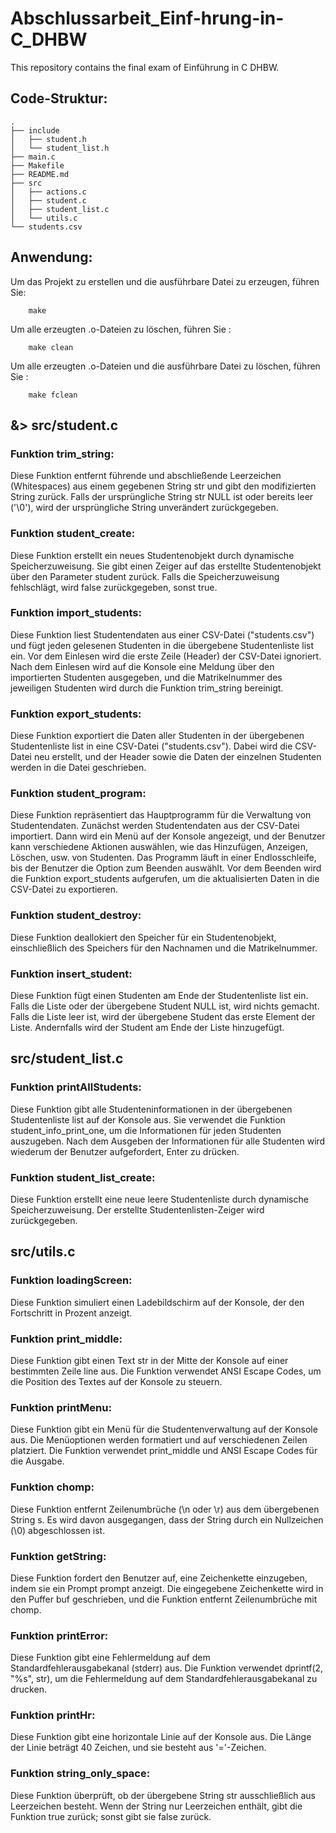 # Abschlussarbeit_Einf-hrung-in-C_DHBW
This repository contains the final exam of Einführung in C DHBW.


## Code-Struktur:
```
.
├── include
│   ├── student.h
│   └── student_list.h
├── main.c
├── Makefile
├── README.md
├── src
│   ├── actions.c
│   ├── student.c
│   ├── student_list.c
│   └── utils.c
└── students.csv

```

## Anwendung:

Um das Projekt zu erstellen und die ausführbare Datei zu erzeugen, führen Sie:
```
	make
```
Um alle erzeugten .o-Dateien zu löschen, führen Sie :
```
	make clean
```

Um alle erzeugten .o-Dateien und die ausführbare Datei zu löschen, führen Sie :
```
	make fclean
``` 

## &> src/student.c

### Funktion trim_string:
Diese Funktion entfernt führende und abschließende Leerzeichen (Whitespaces) aus einem gegebenen String str und gibt den modifizierten String zurück. Falls der ursprüngliche String str NULL ist oder bereits leer ('\0'), wird der ursprüngliche String unverändert zurückgegeben.

### Funktion student_create:
Diese Funktion erstellt ein neues Studentenobjekt durch dynamische Speicherzuweisung. Sie gibt einen Zeiger auf das erstellte Studentenobjekt über den Parameter student zurück. Falls die Speicherzuweisung fehlschlägt, wird false zurückgegeben, sonst true.

### Funktion import_students:
Diese Funktion liest Studentendaten aus einer CSV-Datei ("students.csv") und fügt jeden gelesenen Studenten in die übergebene Studentenliste list ein. Vor dem Einlesen wird die erste Zeile (Header) der CSV-Datei ignoriert. Nach dem Einlesen wird auf die Konsole eine Meldung über den importierten Studenten ausgegeben, und die Matrikelnummer des jeweiligen Studenten wird durch die Funktion trim_string bereinigt.

### Funktion export_students:
Diese Funktion exportiert die Daten aller Studenten in der übergebenen Studentenliste list in eine CSV-Datei ("students.csv"). Dabei wird die CSV-Datei neu erstellt, und der Header sowie die Daten der einzelnen Studenten werden in die Datei geschrieben.

### Funktion student_program:
Diese Funktion repräsentiert das Hauptprogramm für die Verwaltung von Studentendaten. Zunächst werden Studentendaten aus der CSV-Datei importiert. Dann wird ein Menü auf der Konsole angezeigt, und der Benutzer kann verschiedene Aktionen auswählen, wie das Hinzufügen, Anzeigen, Löschen, usw. von Studenten. Das Programm läuft in einer Endlosschleife, bis der Benutzer die Option zum Beenden auswählt. Vor dem Beenden wird die Funktion export_students aufgerufen, um die aktualisierten Daten in die CSV-Datei zu exportieren.

### Funktion student_destroy:
Diese Funktion deallokiert den Speicher für ein Studentenobjekt, einschließlich des Speichers für den Nachnamen und die Matrikelnummer.

### Funktion insert_student:
Diese Funktion fügt einen Studenten am Ende der Studentenliste list ein. Falls die Liste oder der übergebene Student NULL ist, wird nichts gemacht. Falls die Liste leer ist, wird der übergebene Student das erste Element der Liste. Andernfalls wird der Student am Ende der Liste hinzugefügt.


## src/student_list.c

### Funktion printAllStudents:
Diese Funktion gibt alle Studenteninformationen in der übergebenen Studentenliste list auf der Konsole aus. Sie verwendet die Funktion student_info_print_one, um die Informationen für jeden Studenten auszugeben. Nach dem Ausgeben der Informationen für alle Studenten wird wiederum der Benutzer aufgefordert, Enter zu drücken.

### Funktion student_list_create:
Diese Funktion erstellt eine neue leere Studentenliste durch dynamische Speicherzuweisung. Der erstellte Studentenlisten-Zeiger wird zurückgegeben.


## src/utils.c

### Funktion loadingScreen:
Diese Funktion simuliert einen Ladebildschirm auf der Konsole, der den Fortschritt in Prozent anzeigt.

### Funktion print_middle:
Diese Funktion gibt einen Text str in der Mitte der Konsole auf einer bestimmten Zeile line aus. Die Funktion verwendet ANSI Escape Codes, um die Position des Textes auf der Konsole zu steuern.

### Funktion printMenu:
Diese Funktion gibt ein Menü für die Studentenverwaltung auf der Konsole aus. Die Menüoptionen werden formatiert und auf verschiedenen Zeilen platziert. Die Funktion verwendet print_middle und ANSI Escape Codes für die Ausgabe.

### Funktion chomp:
Diese Funktion entfernt Zeilenumbrüche (\n oder \r) aus dem übergebenen String s. Es wird davon ausgegangen, dass der String durch ein Nullzeichen (\0) abgeschlossen ist.

### Funktion getString:
Diese Funktion fordert den Benutzer auf, eine Zeichenkette einzugeben, indem sie ein Prompt prompt anzeigt. Die eingegebene Zeichenkette wird in den Puffer buf geschrieben, und die Funktion entfernt Zeilenumbrüche mit chomp.

### Funktion printError:
Diese Funktion gibt eine Fehlermeldung auf dem Standardfehlerausgabekanal (stderr) aus. Die Funktion verwendet dprintf(2, "%s", str), um die Fehlermeldung auf dem Standardfehlerausgabekanal zu drucken.

### Funktion printHr:
Diese Funktion gibt eine horizontale Linie auf der Konsole aus. Die Länge der Linie beträgt 40 Zeichen, und sie besteht aus '='-Zeichen.

### Funktion string_only_space:
Diese Funktion überprüft, ob der übergebene String str ausschließlich aus Leerzeichen besteht. Wenn der String nur Leerzeichen enthält, gibt die Funktion true zurück; sonst gibt sie false zurück.
